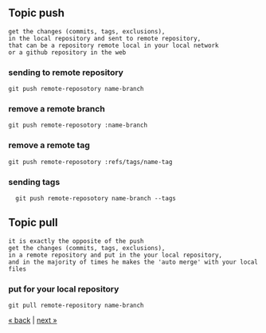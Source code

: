 ## Topic push
```
get the changes (commits, tags, exclusions),
in the local repository and sent to remote repository, 
that can be a repository remote local in your local network 
or a github repository in the web
```
	
### sending to remote repository
    git push remote-reposotory name-branch
### remove a remote branch
    git push remote-reposotory :name-branch
### remove a remote tag
    git push remote-reposotory :refs/tags/name-tag
### sending tags
	  git push remote-reposotory name-branch --tags
	  
## Topic pull
```
it is exactly the opposite of the push
get the changes (commits, tags, exclusions),
in a remote repository and put in the your local repository,
and in the majority of times he makes the 'auto merge' with your local files
```

### put for your local repository
	git pull remote-repository name-branch

	  
[&laquo; back](https://github.com/MRCardoso/git-code/blob/master/topics/tag.md) |
[next &raquo;](https://github.com/MRCardoso/git-code/blob/master/topics/remote.md)
